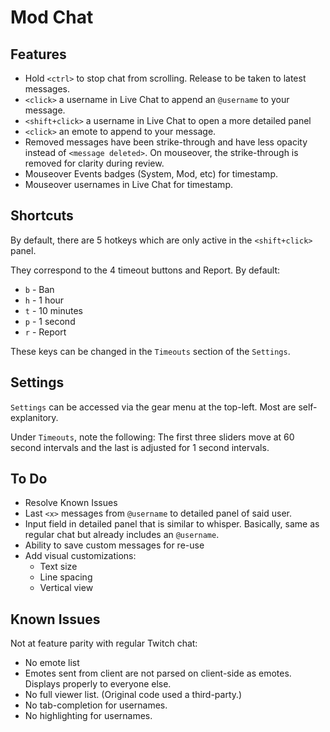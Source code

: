 # Mod Chat



## Features

* Hold `<ctrl>` to stop chat from scrolling. Release to be taken to latest messages.
* `<click>` a username in Live Chat to append an `@username` to your message. 
* `<shift+click>` a username in Live Chat to open a more detailed panel
* `<click>` an emote to append to your message.
* Removed messages have been strike-through and have less opacity instead of `<message deleted>`. On mouseover, the strike-through is removed for clarity during review.
* Mouseover Events badges (System, Mod, etc) for timestamp.
* Mouseover usernames in Live Chat for timestamp.

## Shortcuts

By default, there are 5 hotkeys which are only active in the `<shift+click>` panel.

They correspond to the 4 timeout buttons and Report. By default:

* `b` - Ban
* `h` - 1 hour
* `t` - 10 minutes
* `p` - 1 second
* `r` - Report

These keys can be changed in the `Timeouts` section of the `Settings`.

## Settings

`Settings` can be accessed via the gear menu at the top-left. Most are self-explanitory. 

Under `Timeouts`, note the following: The first three sliders move at 60 second intervals and the last is adjusted for 1 second intervals.

## To Do

* Resolve Known Issues
* Last `<x>` messages from `@username` to detailed panel of said user.
* Input field in detailed panel that is similar to whisper. Basically, same as regular chat but already includes an `@username`.
* Ability to save custom messages for re-use
* Add visual customizations:
  * Text size
  * Line spacing
  * Vertical view  

## Known Issues

Not at feature parity with regular Twitch chat:

* No emote list
* Emotes sent from client are not parsed on client-side as emotes. Displays properly to everyone else.
* No full viewer list. (Original code used a third-party.)
* No tab-completion for usernames.
* No highlighting for usernames.